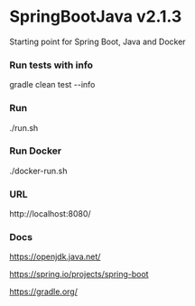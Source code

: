 # SpringBootJava v2.1.3

Starting point for Spring Boot, Java and Docker

### Run tests with info

gradle clean test --info

### Run

./run.sh

### Run Docker

./docker-run.sh

### URL

http://localhost:8080/

### Docs

https://openjdk.java.net/

https://spring.io/projects/spring-boot

https://gradle.org/

